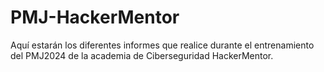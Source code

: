# PMJ-HackerMentor
Aquí estarán los diferentes informes que realice durante el entrenamiento del PMJ2024 de la academia de Ciberseguridad HackerMentor.
